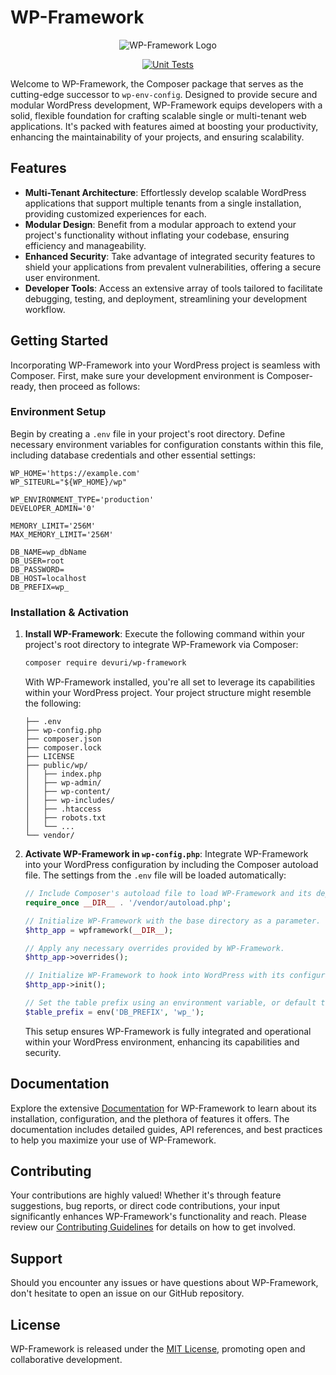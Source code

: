 # WP-Framework

<p align="center">
  <img src="https://user-images.githubusercontent.com/4777400/225331174-d5ae1c0e-5ec0-493b-aabc-91c4cc6a14c4.png" alt="WP-Framework Logo"/>
</p>

<div align="center">

[![Unit Tests](https://github.com/devuri/wp-framework/actions/workflows/unit-tests.yml/badge.svg)](https://github.com/devuri/wp-framework/actions/workflows/unit-tests.yml)

</div>

Welcome to WP-Framework, the Composer package that serves as the cutting-edge successor to `wp-env-config`. Designed to provide secure and modular WordPress development, WP-Framework equips developers with a solid, flexible foundation for crafting scalable single or multi-tenant web applications. It's packed with features aimed at boosting your productivity, enhancing the maintainability of your projects, and ensuring scalability.

## Features

- **Multi-Tenant Architecture**: Effortlessly develop scalable WordPress applications that support multiple tenants from a single installation, providing customized experiences for each.
- **Modular Design**: Benefit from a modular approach to extend your project's functionality without inflating your codebase, ensuring efficiency and manageability.
- **Enhanced Security**: Take advantage of integrated security features to shield your applications from prevalent vulnerabilities, offering a secure user environment.
- **Developer Tools**: Access an extensive array of tools tailored to facilitate debugging, testing, and deployment, streamlining your development workflow.

## Getting Started

Incorporating WP-Framework into your WordPress project is seamless with Composer. First, make sure your development environment is Composer-ready, then proceed as follows:

### Environment Setup

Begin by creating a `.env` file in your project's root directory. Define necessary environment variables for configuration constants within this file, including database credentials and other essential settings:

```shell
WP_HOME='https://example.com'
WP_SITEURL="${WP_HOME}/wp"

WP_ENVIRONMENT_TYPE='production'
DEVELOPER_ADMIN='0'

MEMORY_LIMIT='256M'
MAX_MEMORY_LIMIT='256M'

DB_NAME=wp_dbName
DB_USER=root
DB_PASSWORD=
DB_HOST=localhost
DB_PREFIX=wp_
```

### Installation & Activation

1. **Install WP-Framework**:
   Execute the following command within your project's root directory to integrate WP-Framework via Composer:

   ```bash
   composer require devuri/wp-framework
   ```

   With WP-Framework installed, you're all set to leverage its capabilities within your WordPress project. Your project structure might resemble the following:

   ```plaintext
   ├── .env
   ├── wp-config.php
   ├── composer.json
   ├── composer.lock
   ├── LICENSE
   ├── public/wp/
   │   ├── index.php
   │   ├── wp-admin/
   │   ├── wp-content/
   │   ├── wp-includes/
   │   ├── .htaccess
   │   ├── robots.txt
   │   └── ...
   └── vendor/
   ```

2. **Activate WP-Framework in `wp-config.php`**:
   Integrate WP-Framework into your WordPress configuration by including the Composer autoload file. The settings from the `.env` file will be loaded automatically:

   ```php
   // Include Composer's autoload file to load WP-Framework and its dependencies.
   require_once __DIR__ . '/vendor/autoload.php';
   
   // Initialize WP-Framework with the base directory as a parameter.
   $http_app = wpframework(__DIR__);
   
   // Apply any necessary overrides provided by WP-Framework.
   $http_app->overrides();
   
   // Initialize WP-Framework to hook into WordPress with its configurations and tools.
   $http_app->init();
   
   // Set the table prefix using an environment variable, or default to 'wp_' if not set.
   $table_prefix = env('DB_PREFIX', 'wp_');
   ```

   This setup ensures WP-Framework is fully integrated and operational within your WordPress environment, enhancing its capabilities and security.


## Documentation

Explore the extensive [Documentation](#) for WP-Framework to learn about its installation, configuration, and the plethora of features it offers. The documentation includes detailed guides, API references, and best practices to help you maximize your use of WP-Framework.

## Contributing

Your contributions are highly valued! Whether it's through feature suggestions, bug reports, or direct code contributions, your input significantly enhances WP-Framework's functionality and reach. Please review our [Contributing Guidelines](#) for details on how to get involved.

## Support

Should you encounter any issues or have questions about WP-Framework, don't hesitate to open an issue on our GitHub repository.

## License

WP-Framework is released under the [MIT License](LICENSE), promoting open and collaborative development.
